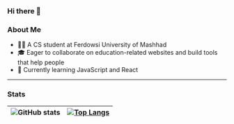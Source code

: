 ### Hi there 👋

<!--
**Nef3libata/Nef3libata** is a ✨ _special_ ✨ repository because its `README.md` (this file) appears on your GitHub profile.

Here are some ideas to get you started:
-->
### About Me
- 👩‍💻 A CS student at Ferdowsi University of Mashhad
- 🎓 Eager to collaborate on education-related websites and build tools that help people
- 🌱 Currently learning JavaScript and React

--- 

### Stats

| ![GitHub stats](https://github-readme-stats.vercel.app/api?username=nef3libata&show_icons=true&theme=radical) | [![Top Langs](https://github-readme-stats.vercel.app/api/top-langs/?username=nef3libata&layout=compact&theme=radical)](https://github.com/nef3libata/github-readme-stats) |
| :---: | :---: |
<!--
- 🔭 I’m currently working on ...
- 👯 I’m looking to collaborate on ...
- 🤔 I’m looking for help with ...
- 💬 Ask me about ...
- 📫 How to reach me: ...
- 😄 Pronouns: ...
- ⚡ Fun fact: ...
-->

